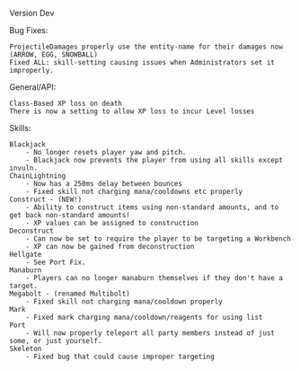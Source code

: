 Version Dev

Bug Fixes:

	ProjectileDamages properly use the entity-name for their damages now (ARROW, EGG, SNOWBALL)
	Fixed ALL: skill-setting causing issues when Administrators set it improperly.

General/API:

	Class-Based XP loss on death
	There is now a setting to allow XP loss to incur Level losses

Skills:

	Blackjack
		- No longer resets player yaw and pitch.
		- Blackjack now prevents the player from using all skills except invuln.
	ChainLightning
		- Now has a 250ms delay between bounces
		- Fixed skill not charging mana/cooldowns etc properly
	Construct - (NEW!)
		- Ability to construct items using non-standard amounts, and to get back non-standard amounts!
		- XP values can be assigned to construction
	Deconstruct
		- Can now be set to require the player to be targeting a Workbench
		- XP can now be gained from deconstruction
	Hellgate
		- See Port Fix.
	Manaburn
		- Players can no longer manaburn themselves if they don't have a target.
	Megabolt - (renamed Multibolt)
		- Fixed skill not charging mana/cooldown properly
	Mark
		- Fixed mark charging mana/cooldown/reagents for using list
	Port
		- Will now properly teleport all party members instead of just some, or just yourself.
	Skeleton
		- Fixed bug that could cause improper targeting